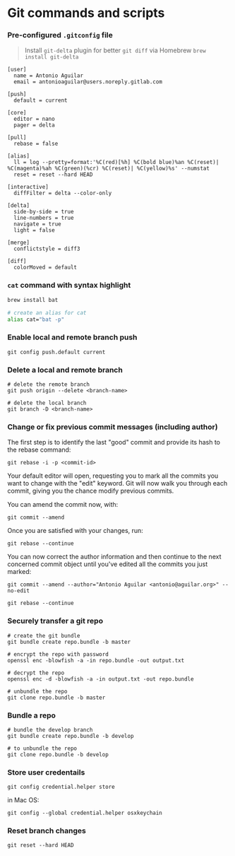 # Git commands and scripts

### Pre-configured `.gitconfig` file

> Install `git-delta` plugin for better `git diff` via Homebrew `brew install git-delta`

```
[user]
  name = Antonio Aguilar
  email = antonioaguilar@users.noreply.gitlab.com

[push]
  default = current

[core]
  editor = nano
  pager = delta

[pull]
  rebase = false

[alias]
  ll = log --pretty=format:'%C(red)[%h] %C(bold blue)%an %C(reset)| %C(magenta)%ah %C(green)(%cr) %C(reset)| %C(yellow)%s' --numstat
  reset = reset --hard HEAD

[interactive]
  diffFilter = delta --color-only

[delta]
  side-by-side = true
  line-numbers = true
  navigate = true
  light = false

[merge]
  conflictstyle = diff3

[diff]
  colorMoved = default
```

### `cat` command with syntax highlight

```bash
brew install bat

# create an alias for cat
alias cat="bat -p"
```

### Enable local and remote branch push

```
git config push.default current
```

### Delete a local and remote branch

```
# delete the remote branch
git push origin --delete <branch-name> 

# delete the local branch 
git branch -D <branch-name>
```

### Change or fix previous commit messages (including author)

The first step is to identify the last "good" commit and provide its hash to the rebase command:

```
git rebase -i -p <commit-id>
```

Your default editor will open, requesting you to mark all the commits you want to change with the "edit" keyword. Git will now walk you through each commit, giving you the chance modify previous commits.

You can amend the commit now, with:

```
git commit --amend
```

Once you are satisfied with your changes, run:

```
git rebase --continue
```

You can now correct the author information and then continue to the next concerned commit object until you've edited all the commits you just marked:

```
git commit --amend --author="Antonio Aguilar <antonio@aguilar.org>" --no-edit

git rebase --continue
```

### Securely transfer a git repo 

```
# create the git bundle
git bundle create repo.bundle -b master

# encrypt the repo with password
openssl enc -blowfish -a -in repo.bundle -out output.txt

# decrypt the repo
openssl enc -d -blowfish -a -in output.txt -out repo.bundle

# unbundle the repo
git clone repo.bundle -b master
```

### Bundle a repo

```
# bundle the develop branch
git bundle create repo.bundle -b develop
```

```
# to unbundle the repo
git clone repo.bundle -b develop
```

### Store user credentails 

```
git config credential.helper store
```

in Mac OS:

```
git config --global credential.helper osxkeychain
```

### Reset branch changes

```
git reset --hard HEAD
```

